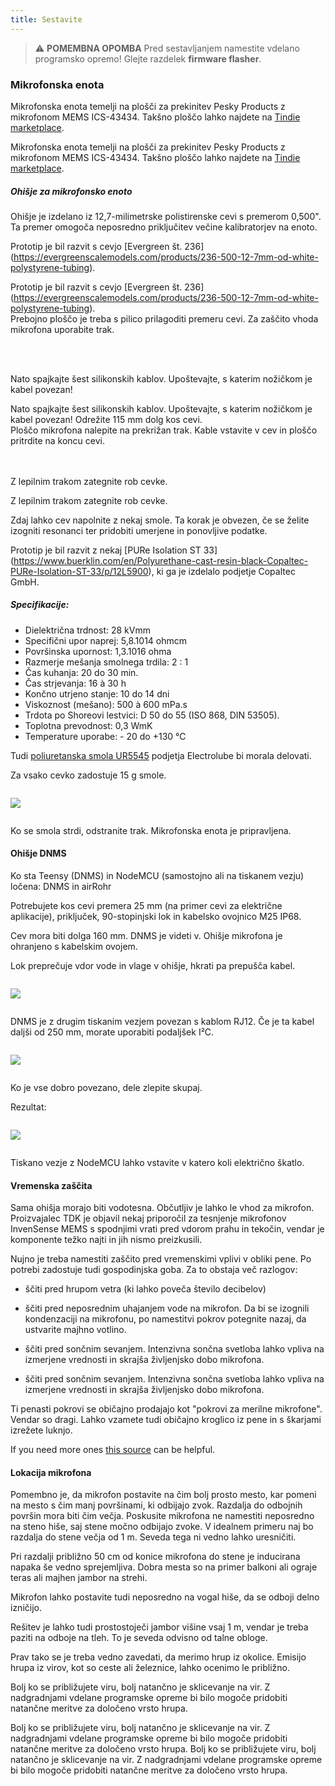 ```yaml
---
title: Sestavite
---
```

> ⚠️ **POMEMBNA OPOMBA**
Pred sestavljanjem namestite vdelano programsko opremo!
Glejte razdelek __firmware flasher__.


### Mikrofonska enota

Mikrofonska enota temelji na plošči za prekinitev Pesky Products z mikrofonom MEMS ICS-43434. Takšno ploščo lahko najdete na [Tindie marketplace](https://www.tindie.com/products/onehorse/ics43434-i2s-digital-microphone/).

Mikrofonska enota temelji na plošči za prekinitev Pesky Products z mikrofonom MEMS ICS-43434. Takšno ploščo lahko najdete na [Tindie marketplace](https://www.tindie.com/products/onehorse/ics43434-i2s-digital-microphone/).


##### Ohišje za mikrofonsko enoto
Ohišje je izdelano iz 12,7-milimetrske polistirenske cevi s premerom 0,500". Ta premer omogoča neposredno priključitev večine kalibratorjev na enoto.

Prototip je bil razvit s cevjo [Evergreen št. 236] (https://evergreenscalemodels.com/products/236-500-12-7mm-od-white-polystyrene-tubing).

Prototip je bil razvit s cevjo [Evergreen št. 236] (https://evergreenscalemodels.com/products/236-500-12-7mm-od-white-polystyrene-tubing).
<br>
Prebojno ploščo je treba s pilico prilagoditi premeru cevi. Za zaščito vhoda mikrofona uporabite trak.
<br>

<br>
<br>

Nato spajkajte šest silikonskih kablov. Upoštevajte, s katerim nožičkom je kabel povezan!

Nato spajkajte šest silikonskih kablov. Upoštevajte, s katerim nožičkom je kabel povezan!
Odrežite 115 mm dolg kos cevi.
<br>
Ploščo mikrofona nalepite na prekrižan trak. Kable vstavite v cev in ploščo pritrdite na koncu cevi.
<br>
<br>
<br>

Z lepilnim trakom zategnite rob cevke.

Z lepilnim trakom zategnite rob cevke.

Zdaj lahko cev napolnite z nekaj smole. Ta korak je obvezen, če se želite izogniti resonanci ter pridobiti umerjene in ponovljive podatke.

Prototip je bil razvit z nekaj [PURe Isolation ST 33] (https://www.buerklin.com/en/Polyurethane-cast-resin-black-Copaltec-PURe-Isolation-ST-33/p/12L5900), ki ga je izdelalo podjetje Copaltec GmbH.

##### Specifikacije:
* Dielektrična trdnost: 28 kVmm
* Specifični upor naprej: 5,8.1014 ohmcm
* Površinska upornost: 1,3.1016 ohma
* Razmerje mešanja smolnega trdila: 2 : 1
* Čas kuhanja: 20 do 30 min.
* Čas strjevanja: 16 à 30 h
* Končno utrjeno stanje: 10 do 14 dni
* Viskoznost (mešano): 500 à 600 mPa.s
* Trdota po Shoreovi lestvici: D 50 do 55 (ISO 868, DIN 53505).
* Toplotna prevodnost: 0,3 WmK
* Temperature uporabe: - 20 do +130 °C


Tudi [poliuretanska smola UR5545](https://electrolube.com/wp-content/uploads/2019/11/044-UR5545A-SDS1525.pdf) podjetja Electrolube bi morala delovati.

Za vsako cevko zadostuje 15 g smole.

<img src="..docsdnmsdnms-merjenje hrupa-mikrofon-inside-tube.jpg" style="display:block; margin: 2em 0" loading="lazy">

Ko se smola strdi, odstranite trak. Mikrofonska enota je pripravljena.



#### Ohišje DNMS

Ko sta Teensy (DNMS) in NodeMCU (samostojno ali na tiskanem vezju) ločena: DNMS in airRohr

Potrebujete kos cevi premera 25 mm (na primer cevi za električne aplikacije), priključek, 90-stopinjski lok in kabelsko ovojnico M25 IP68.

Cev mora biti dolga 160 mm. DNMS je videti v. Ohišje mikrofona je ohranjeno s kabelskim ovojem.

Lok preprečuje vdor vode in vlage v ohišje, hkrati pa prepušča kabel.

<img src="..docsdnmsdnms-noise-measuring-housing.jpg" style="margin: 1em 0" loading="lazy">

DNMS je z drugim tiskanim vezjem povezan s kablom RJ12. Če je ta kabel daljši od 250 mm, morate uporabiti podaljšek I²C.

<img src="..docsdnmsdnms-noise-measuring-sensor-kit.jpg" style="margin: 1em 0" loading="lazy">

Ko je vse dobro povezano, dele zlepite skupaj.

Rezultat:

<img src="..docsdnmsdnms-noise-measuring-dn40-result.jpg" style="margin: 1em 0" loading="lazy">

Tiskano vezje z NodeMCU lahko vstavite v katero koli električno škatlo.


#### Vremenska zaščita

Sama ohišja morajo biti vodotesna. Občutljiv je lahko le vhod za mikrofon. Proizvajalec TDK je objavil nekaj priporočil za tesnjenje mikrofonov InvenSense MEMS s spodnjimi vrati pred vdorom prahu in tekočin, vendar je komponente težko najti in jih nismo preizkusili.

Nujno je treba namestiti zaščito pred vremenskimi vplivi v obliki pene. Po potrebi zadostuje tudi gospodinjska goba. Za to obstaja več razlogov:
* ščiti pred hrupom vetra (ki lahko poveča število decibelov)
* ščiti pred neposrednim uhajanjem vode na mikrofon. Da bi se izognili kondenzaciji na mikrofonu, po namestitvi pokrov potegnite nazaj, da ustvarite majhno votlino.
* ščiti pred sončnim sevanjem. Intenzivna sončna svetloba lahko vpliva na izmerjene vrednosti in skrajša življenjsko dobo mikrofona.

* ščiti pred sončnim sevanjem. Intenzivna sončna svetloba lahko vpliva na izmerjene vrednosti in skrajša življenjsko dobo mikrofona.

Ti penasti pokrovi se običajno prodajajo kot "pokrovi za merilne mikrofone". Vendar so dragi. Lahko vzamete tudi običajno kroglico iz pene in s škarjami izrežete luknjo.

If you need more ones [this source](https://de.aliexpress.com/item/32357483926.html?gps-id=pcStoreJustForYou&scm=1007.23125.137358.0&scm_id=1007.23125.137358.0&scm-url=1007.23125.137358.0&pvid=6cc8dfcd-974e-4fde-9dc9-6444c37a9069&spm=a2g0o.store_home.smartJustForYou_148437547.2
) can be helpful.

#### Lokacija mikrofona

Pomembno je, da mikrofon postavite na čim bolj prosto mesto, kar pomeni na mesto s čim manj površinami, ki odbijajo zvok. Razdalja do odbojnih površin mora biti čim večja. Poskusite mikrofona ne namestiti neposredno na steno hiše, saj stene močno odbijajo zvoke.  V idealnem primeru naj bo razdalja do stene večja od 1 m. Seveda tega ni vedno lahko uresničiti.

Pri razdalji približno 50 cm od konice mikrofona do stene je inducirana napaka še vedno sprejemljiva. Dobra mesta so na primer balkoni ali ograje teras ali majhen jambor na strehi.

Mikrofon lahko postavite tudi neposredno na vogal hiše, da se odboji delno izničijo.

Rešitev je lahko tudi prostostoječi jambor višine vsaj 1 m, vendar je treba paziti na odboje na tleh. To je seveda odvisno od talne obloge.

Prav tako se je treba vedno zavedati, da merimo hrup iz okolice.  Emisijo hrupa iz virov, kot so ceste ali železnice, lahko ocenimo le približno.

Bolj ko se približujete viru, bolj natančno je sklicevanje na vir. Z nadgradnjami vdelane programske opreme bi bilo mogoče pridobiti natančne meritve za določeno vrsto hrupa.

Bolj ko se približujete viru, bolj natančno je sklicevanje na vir. Z nadgradnjami vdelane programske opreme bi bilo mogoče pridobiti natančne meritve za določeno vrsto hrupa.
Bolj ko se približujete viru, bolj natančno je sklicevanje na vir. Z nadgradnjami vdelane programske opreme bi bilo mogoče pridobiti natančne meritve za določeno vrsto hrupa.
<br>
<br>
